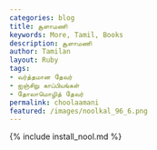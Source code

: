 ```yaml
---  
categories: blog  
title: சூளாமணி
keywords: More, Tamil, Books  
description: சூளாமணி
author: Tamilan  
layout: Ruby  
tags:     
- வர்த்தமான தேவர்
- ஐஞ்சிறு காப்பியங்கள்
- தோலாமொழித் தேவர்
permalink: choolaamani  
featured: /images/noolkal_96_6.png  
---  
```

{% include install_nool.md %} 

